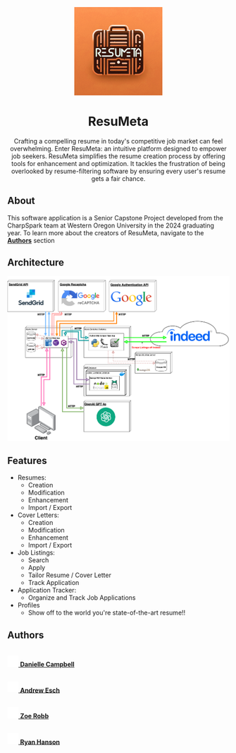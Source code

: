 <p align="center">
<img src="./TeamDocuments/ProjectInfo/Resources/Models/resuMetaLogo.png" width="200">
</p>

<h1 align="center">ResuMeta</h1>
<p align="center">Crafting a compelling resume in today's competitive job market can feel overwhelming. Enter ResuMeta: an intuitive platform designed to empower job seekers. ResuMeta simplifies the resume creation process by offering tools for enhancement and optimization. It tackles the frustration of being overlooked by resume-filtering software by ensuring every user's resume gets a fair chance.</p>

## About
This software application is a Senior Capstone Project developed from the CharpSpark team at Western Oregon University in the 2024 graduating year. To learn more about the creators of ResuMeta, navigate to the [**Authors**](#authors) section


## Architecture
![ResuMeta's Architecture](./TeamDocuments/ProjectInfo/Resources/Models/ResuMeta_ArchitectureDiagram.png)

## Features
- Resumes:
    - Creation
    - Modification
    - Enhancement
    - Import / Export
- Cover Letters:
    - Creation
    - Modification
    - Enhancement
    - Import / Export
- Job Listings:
    - Search
    - Apply
    - Tailor Resume / Cover Letter
    - Track Application
- Application Tracker:
    - Organize and Track Job Applications
- Profiles
    - Show off to the world you're state-of-the-art resume!!


## Authors
<br/><a align="center" href="https://github.com/daniellecampbell688">
<img src="./TeamDocuments/ProjectInfo/Resources/GitHub_Invertocat_Light.png" width="25">
</a>
[**Danielle Campbell**](https://github.com/daniellecampbell688)

<br/><a align="center" href="https://github.com/Coder-Andrew">
<img src="./TeamDocuments/ProjectInfo/Resources/GitHub_Invertocat_Light.png" width="25">
</a>
[**Andrew Esch**](https://github.com/Coder-Andrew)

<br/><a align="center" href="https://github.com/zoerobb">
<img src="./TeamDocuments/ProjectInfo/Resources/GitHub_Invertocat_Light.png" width="25">
</a>
[**Zoe Robb**](https://github.com/zoerobb)

<br/><a align="center" href="https://github.com/RyanHanson-WRX">
<img src="./TeamDocuments/ProjectInfo/Resources/GitHub_Invertocat_Light.png" width="25">
</a>
[**Ryan Hanson**](https://github.com/RyanHanson-WRX)